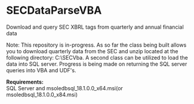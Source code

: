 # SECDataParseVBA
Download and query SEC XBRL tags from quarterly and annual financial data


Note: This repository is in-progress. As so far the class being built allows you to download quarterly data from the SEC and unzip located at the following directory: C:\SECVba. A second class can be utilized to load the data into SQL server. Progress is being made on returning the SQL server queries into VBA and UDF's.


<b>Requirements:</b>
<br>
SQL Server and msoledbsql_18.1.0.0_x64.msi(or msoledbsql_18.1.0.0_x84.msi)

